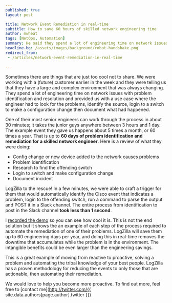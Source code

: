 ```yaml
---
published: true
layout: post

title: Network Event Remediation in real-time
subtitle: How to save 60 hours of skilled network engineering time
author: mwheat
tags: [NetOps, Automation]
summary: He said they spend a lot of engineering time on network issues with problem identification and resolution and provided us with...
headline-bg: /assets/images/background/robot-handshake.png
redirect_from:
 - /articles/network-event-remediation-in-real-time

---
```


Sometimes there are things that are just too cool not to share. We were working with a (future) customer earlier in the week and they were telling us that they have a large and complex environment that was always changing. They spend a lot of engineering time on network issues with problem identification and resolution and provided us with a use case where the engineer had to look for the problems, identify the source, login to a switch to make a configuration change then document what had happened.

 One of their most senior engineers can work through the process in about 30 minutes; it takes the junior guys anywhere between 3 hours and 1 day. The example event they gave us happens about 5 times a month, or 60 times a year. That is up to **60 days of problem identification and remediation for a skilled network engineer**. Here is a review of what they were doing:

* Config change or new device added to the network causes problems
* Problem identification
* Research to find the offending switch
* Login to switch and make configuration change
* Document incident

LogZilla to the rescue! In a few minutes, we were able to craft a trigger for them that would automatically identify the Cisco event that indicates a problem, login to the offending switch, run a command to parse the output and POST it in a Slack channel. The entire process from identification to post in the Slack channel **took less than 1 second**. 

 I [recorded the demo](https://youtu.be/eibkn8DN6Tg) so you can see how cool it is. This is not the end solution but it shows the an example of each step of the process required to automate the remediation of one of their problems. LogZilla will save them up to 60 engineering days per year, and doing this in real-time removes the downtime that accumulates while the problem is in the environment. The intangible benefits could be even larger than the engineering savings. 

This is a great example of moving from reactive to proactive, solving a problem and automating the tribal knowledge of your best people. LogZilla has a proven methodology for reducing the events to only those that are actionable, then automating their remediation. 

We would love to help you become more proactive. To find out more, feel free to [contact me](http://twitter.com/{{ site.data.authors[page.author].twitter }})
